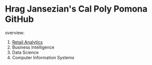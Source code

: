 # Hrag Jansezian's Cal Poly Pomona GitHub
overview:

1. [Retail Analytics](https://github.com/Hrag-J/Hrag-Jansezian/blob/main/Hrag_Jansezian's_Project_5_6%2C_warmup_3100_ulta_quartiles.ipynb)
2. Business Intelligence
3. Data Science
4. Computer Information Systems
